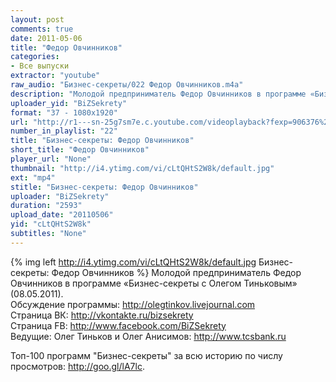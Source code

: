 ```yaml
---
layout: post
comments: true
date: 2011-05-06
title: "Федор Овчинников"
categories:
- Все выпуски
extractor: "youtube"
raw_audio: "Бизнес-секреты/022 Федор Овчинников.m4a"
description: "Молодой предприниматель Федор Овчинников в программе «Бизнес-секреты с Олегом Тиньковым» (08.05.2011).\nОбсуждение программы: http://olegtinkov.livejournal.com\nСтраница ВК: http://vkontakte.ru/bizsekrety\nСтраница FB: http://www.facebook.com/BiZSekrety\nВедущие: Олег Тиньков и Олег Анисимов: http://www.tcsbank.ru\n\nТоп-100 программ \"Бизнес-секреты\" за всю историю по числу просмотров: http://goo.gl/lA7lc."
uploader_yid: "BiZSekrety"
format: "37 - 1080x1920"
url: "http://r1---sn-25g7sm7e.c.youtube.com/videoplayback?fexp=906376%2C904825%2C914058%2C913804%2C920704%2C912806%2C902000%2C922403%2C922405%2C929901%2C913605%2C925006%2C906938%2C931202%2C908529%2C920201%2C930101%2C906834%2C913570%2C901451&newshard=yes&ratebypass=yes&itag=37&key=yt1&ip=92.255.182.31&upn=RyLVTg_r_xs&ipbits=8&ms=au&cp=U0hVR1NQVF9MUUNONV9LSlhJOjdmWWlSS2syMkNY&sparams=cp%2Cid%2Cip%2Cipbits%2Citag%2Cratebypass%2Csource%2Cupn%2Cexpire&source=youtube&mv=m&id=70bb501ed4b65bc9&expire=1362356877&sver=3&mt=1362330313&signature=5D95D6F85CF068DE3B09908589E125B60558955D.33C6AB2D48D44066E8E47AE49DF18F4A1E9DAA7F"
number_in_playlist: "22"
title: "Бизнес-секреты: Федор Овчинников"
short_title: "Федор Овчинников"
player_url: "None"
thumbnail: "http://i4.ytimg.com/vi/cLtQHtS2W8k/default.jpg"
ext: "mp4"
stitle: "Бизнес-секреты: Федор Овчинников"
uploader: "BiZSekrety"
duration: "2593"
upload_date: "20110506"
yid: "cLtQHtS2W8k"
subtitles: "None"
---
```


{% img left http://i4.ytimg.com/vi/cLtQHtS2W8k/default.jpg Бизнес-секреты: Федор Овчинников %}
Молодой предприниматель Федор Овчинников в программе «Бизнес-секреты с Олегом Тиньковым» (08.05.2011).  
Обсуждение программы: http://olegtinkov.livejournal.com  
Страница ВК: http://vkontakte.ru/bizsekrety  
Страница FB: http://www.facebook.com/BiZSekrety  
Ведущие: Олег Тиньков и Олег Анисимов: http://www.tcsbank.ru  
  
Топ-100 программ "Бизнес-секреты" за всю историю по числу просмотров: http://goo.gl/lA7lc.